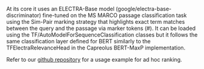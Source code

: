 At its core it uses an ELECTRA-Base model (google/electra-base-discriminator) fine-tuned on the MS MARCO passage classification task using the Sim-Pair marking strategy that highlights exact term matches between the query and the passage via marker tokens (#). It can be loaded using the TF/AutoModelForSequenceClassification classes but it follows the same classification layer defined for BERT similarly to the TFElectraRelevanceHead in the Capreolus BERT-MaxP implementation.

Refer to our [github repository](https://github.com/BOUALILILila/ExactMatchMarking) for a usage example for ad hoc ranking.